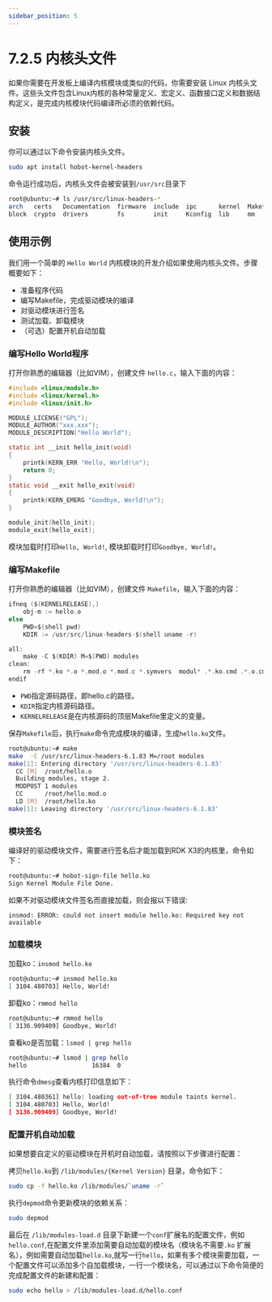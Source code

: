 ```yaml
---
sidebar_position: 5
---
```


# 7.2.5 内核头文件

如果你需要在开发板上编译内核模块或类似的代码，你需要安装 Linux 内核头文件。这些头文件包含Linux内核的各种常量定义、宏定义、函数接口定义和数据结构定义，是完成内核模块代码编译所必须的依赖代码。

## 安装

你可以通过以下命令安装内核头文件。

```bash
sudo apt install hobot-kernel-headers
```
命令运行成功后，内核头文件会被安装到`/usr/src`目录下
```bash
root@ubuntu:~# ls /usr/src/linux-headers-*
arch   certs   Documentation  firmware  include  ipc      kernel  Makefile  Module.symvers  samples  security  System.map  usr
block  crypto  drivers        fs        init     Kconfig  lib     mm        net             scripts  sound     tools       virt
```

## 使用示例

我们用一个简单的 `Hello World` 内核模块的开发介绍如果使用内核头文件。步骤概要如下：

- 准备程序代码
- 编写Makefile，完成驱动模块的编译
- 对驱动模块进行签名
- 测试加载、卸载模块
- （可选）配置开机自动加载

### 编写Hello World程序
打开你熟悉的编辑器（比如VIM），创建文件 `hello.c`，输入下面的内容：
```c
#include <linux/module.h>
#include <linux/kernel.h>
#include <linux/init.h>

MODULE_LICENSE("GPL");
MODULE_AUTHOR("xxx.xxx");
MODULE_DESCRIPTION("Hello World");

static int __init hello_init(void)
{
	printk(KERN_ERR "Hello, World!\n");
	return 0;
}
static void __exit hello_exit(void)
{
	printk(KERN_EMERG "Goodbye, World!\n");
}

module_init(hello_init);
module_exit(hello_exit);
```
模块加载时打印`Hello, World!`, 模块卸载时打印`Goodbye, World!`。

### 编写Makefile
打开你熟悉的编辑器（比如VIM），创建文件 `Makefile`，输入下面的内容：
```c
ifneq ($(KERNELRELEASE),)
	obj-m := hello.o
else
	PWD=$(shell pwd)
	KDIR := /usr/src/linux-headers-$(shell uname -r)

all:
	make -C $(KDIR) M=$(PWD) modules
clean:
	rm -rf *.ko *.o *.mod.o *.mod.c *.symvers  modul* .*.ko.cmd .*.o.cmd .tmp_versions
endif
```
- `PWD`指定源码路径，即hello.c的路径。
- `KDIR`指定内核源码路径。
- `KERNELRELEASE`是在内核源码的顶层Makefile里定义的变量。

保存`Makefile`后，执行`make`命令完成模块的编译，生成`hello.ko`文件。
```bash
root@ubuntu:~# make
make  -C /usr/src/linux-headers-6.1.83 M=/root modules
make[1]: Entering directory '/usr/src/linux-headers-6.1.83'
  CC [M]  /root/hello.o
  Building modules, stage 2.
  MODPOST 1 modules
  CC      /root/hello.mod.o
  LD [M]  /root/hello.ko
make[1]: Leaving directory '/usr/src/linux-headers-6.1.83'
```

### 模块签名
编译好的驱动模块文件，需要进行签名后才能加载到RDK X3的内核里，命令如下：
```bash
root@ubuntu:~# hobot-sign-file hello.ko
Sign Kernel Module File Done.
```
如果不对驱动模块文件签名而直接加载，则会报以下错误:
```
insmod: ERROR: could not insert module hello.ko: Required key not available
```

### 加载模块

加载ko：`insmod hello.ko`
```bash
root@ubuntu:~# insmod hello.ko
[ 3104.480703] Hello, World!
```
卸载ko：`rmmod hello`
```bash
root@ubuntu:~# rmmod hello
[ 3136.909409] Goodbye, World!
```

查看ko是否加载：`lsmod | grep hello`
```bash
root@ubuntu:~# lsmod | grep hello
hello                  16384  0
```

执行命令`dmesg`查看内核打印信息如下：
```bash
[ 3104.480361] hello: loading out-of-tree module taints kernel.
[ 3104.480703] Hello, World!
[ 3136.909409] Goodbye, World!
```

### 配置开机自动加载

如果想要自定义的驱动模块在开机时自动加载，请按照以下步骤进行配置：

拷贝`hello.ko`到 `/lib/modules/{Kernel Version}` 目录，命令如下：
```bash
sudo cp -f hello.ko /lib/modules/`uname -r`
```
执行`depmod`命令更新模块的依赖关系：
```bash
sudo depmod
```
最后在 `/lib/modules-load.d` 目录下新建一个`conf`扩展名的配置文件，例如 `hello.conf`,在配置文件里添加需要自动加载的模块名（模块名不需要`.ko` 扩展名），例如需要自动加载`hello.ko`,就写一行`hello`，如果有多个模块需要加载，一个配置文件可以添加多个自加载模块，一行一个模块名，可以通过以下命令简便的完成配置文件的新建和配置：
```bash
sudo echo hello > /lib/modules-load.d/hello.conf
```
